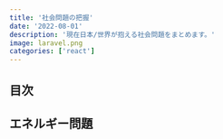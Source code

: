 ```yaml
---
title: '社会問題の把握'
date: '2022-08-01'
description: '現在日本/世界が抱える社会問題をまとめます。'
image: laravel.png
categories: ['react']
---
```




## 目次


## エネルギー問題


